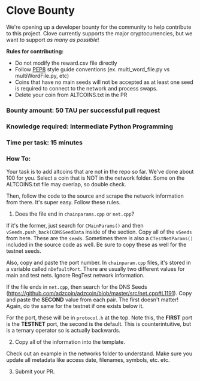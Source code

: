 # Clove Bounty
We're opening up a developer bounty for the community to help contribute to this project. Clove currently supports the major cryptocurrencies, but we want to support *as many as possible*!

**Rules for contributing:**
- Do not modify the reward.csv file directly
- Follow [PEP8](https://www.python.org/dev/peps/pep-0008/) style guide conventions (ex. multi_word_file.py vs multiWordFile.py, etc)
- Coins that have no main seeds will not be accepted as at least one seed is required to connect to the network and process swaps.
- Delete your coin from ALTCOINS.txt in the PR

### Bounty amount: 50 TAU per successful pull request
### Knowledge required: Intermediate Python Programming
### Time per task: 15 minutes
### How To:

Your task is to add altcoins that are not in the repo so far. We've done about 100 for you. Select a coin that is NOT in the network folder. Some on the ALTCOINS.txt file may overlap, so double check.

Then, follow the code to the source and scrape the network information from there. It's super easy. Follow these rules.

1. Does the file end in `chainparams.cpp` or `net.cpp`?

If it's the former, just search for `CMainParams()` and then `vSeeds.push_back(CDNSSeedData` inside of the section. Copy all of the `vSeeds` from here. These are the `seeds`. Sometimes there is also a `CTestNetParams()` included in the source code as well. Be sure to copy these as well for the testnet seeds.

Also, copy and paste the port number. In `chainparam.cpp` files, it's stored in a variable called `nDefaultPort`. There are usually two different values for main and test nets. Ignore RegTest network information.

If the file ends in `net.cpp`, then search for the DNS Seeds (https://github.com/adzcoin/adzcoin/blob/master/src/net.cpp#L1191). Copy and paste the **SECOND** value from each pair. The first doesn't matter! Again, do the same for the testnet if one exists below it.

For the port, these will be in `protocol.h` at the top. Note this, the **FIRST** port is the **TESTNET** port, the second is the default. This is counterintuitive, but is a ternary operator so is actually backwards.

2. Copy all of the information into the template.

Check out an example in the networks folder to understand. Make sure you update all metadata like access date, filenames, symbols, etc. etc.

3. Submit your PR.
